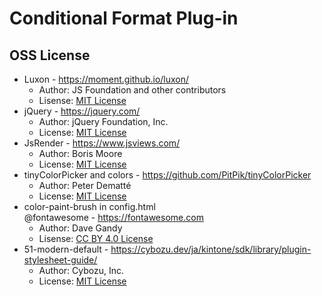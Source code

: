 # Conditional Format Plug-in

## OSS License

* Luxon - https://moment.github.io/luxon/
  * Author: JS Foundation and other contributors
  * Lisense: [MIT License](https://github.com/moment/luxon/blob/3.4.4/LICENSE.md)
* jQuery - https://jquery.com/
  * Author: jQuery Foundation, Inc.
  * License: [MIT License](https://github.com/jquery/jquery/blob/2.1.4/LICENSE.txt)
* JsRender - https://www.jsviews.com/
  * Author: Boris Moore
  * License: [MIT License](https://github.com/BorisMoore/jsrender/blob/v0.9.83/MIT-LICENSE.txt)
* tinyColorPicker and colors - https://github.com/PitPik/tinyColorPicker
  * Author: Peter Dematté
  * License: [MIT License](https://github.com/PitPik/tinyColorPicker/blob/1.1.1/LICENSE.md)
* color-paint-brush in config.html  
  @fontawesome - https://fontawesome.com
  * Author: Dave Gandy
  * Lisense: [CC BY 4.0 License](https://github.com/FortAwesome/Font-Awesome/blob/v4.7.0/README.md#license)
* 51-modern-default - https://cybozu.dev/ja/kintone/sdk/library/plugin-stylesheet-guide/
  * Author: Cybozu, Inc.
  * License: [MIT License](https://github.com/kintone-samples/plugin-samples#licence)
